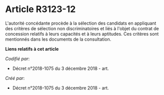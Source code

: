 # Article R3123-12

L'autorité concédante procède à la sélection des candidats en appliquant des critères de sélection non discriminatoires et
liés à l'objet du contrat de concession relatifs à leurs capacités et à leurs aptitudes. Ces critères sont mentionnés dans
les documents de la consultation.

**Liens relatifs à cet article**

_Codifié par_:

  - Décret n°2018-1075 du 3 décembre 2018 - art.

_Créé par_:

  - Décret n°2018-1075 du 3 décembre 2018 - art.
